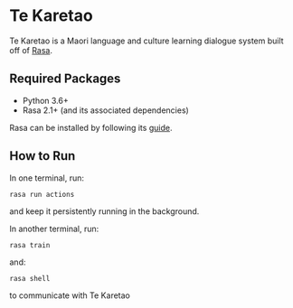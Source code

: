# Te Karetao

Te Karetao is a Maori language and culture learning dialogue system built off of [Rasa](https://rasa.com/).

## Required Packages

- Python 3.6+
- Rasa 2.1+ (and its associated dependencies)

Rasa can be installed by following its [guide](https://rasa.com/docs/rasa/installation).

## How to Run

In one terminal, run:
```
rasa run actions
```
and keep it persistently running in the background.

In another terminal, run:
```
rasa train
```

and:
```
rasa shell
```
to communicate with Te Karetao